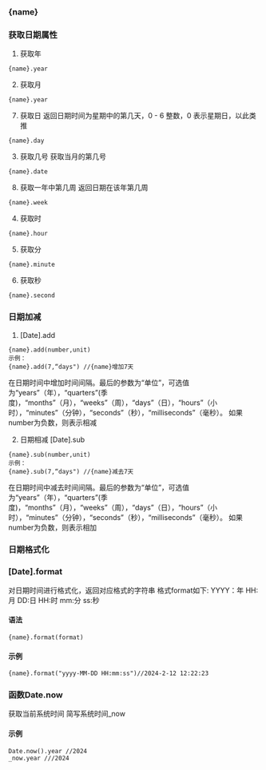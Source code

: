 ### {name}

### 获取日期属性
 
1. 获取年
```
{name}.year
```
2. 获取月
```
{name}.year
```

7. 获取日
返回日期时间为星期中的第几天，0 - 6 整数，0 表示星期日，以此类推
```
{name}.day
```

3. 获取几号
获取当月的第几号
```
{name}.date
```
8. 获取一年中第几周
返回日期在该年第几周
```
{name}.week
```

4. 获取时
```
{name}.hour
```
5. 获取分
```
{name}.minute
```
6. 获取秒
```
{name}.second
```





### 日期加减
1. \[Date].add
```
{name}.add(number,unit)
示例：
{name}.add(7,“days") //{name}增加7天
```
在日期时间中增加时间间隔。最后的参数为“单位”，可选值为“years”（年），“quarters”(季度)，“months”（月），“weeks”（周），“days”（日），“hours”（小时），“minutes”（分钟），“seconds”（秒），“milliseconds”（毫秒）。
如果number为负数，则表示相减

2. 日期相减 \[Date].sub
```
{name}.sub(number,unit)
示例：
{name}.sub(7,“days") //{name}减去7天
```
在日期时间中减去时间间隔。最后的参数为“单位”，可选值为“years”（年），“quarters”(季度)，“months”（月），“weeks”（周），“days”（日），“hours”（小时），“minutes”（分钟），“seconds”（秒），“milliseconds”（毫秒）。
如果number为负数，则表示相加

### 日期格式化
### \[Date].format

对日期时间进行格式化，返回对应格式的字符串
格式format如下:
YYYY：年
HH:月
DD:日
HH:时
mm:分
ss:秒

#### 语法

```
{name}.format(format)

```

#### 示例

```
{name}.format("yyyy-MM-DD HH:mm:ss")//2024-2-12 12:22:23
```


### 函数Date.now
获取当前系统时间
简写系统时间_now

#### 示例

```
Date.now().year //2024
_now.year ///2024
```